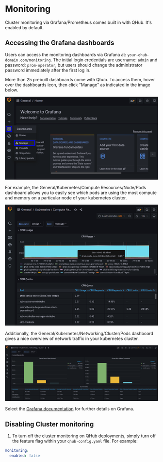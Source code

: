 # Monitoring

Cluster monitoring via Grafana/Prometheus comes built in with QHub. It's enabled by default.

## Accessing the Grafana dashboards

Users can access the monitoring dashboards via Grafana at: `your-qhub-domain.com/monitoring`. The initial login credentials are username: `admin` and password: `prom-operator`, but
users should change the administrator password immediately after the first log in.

More than 25 prebuilt dashboards come with Qhub. To access them, hover over the dashboards icon, then click "Manage" as indicated in the image below.

![See Existing Dashboards](../images/grafana_manage_dashboards.png)

For example, the General/Kubernetes/Compute Resources/Node/Pods dashboard allows you to easily see which pods are using the most compute and memory on a particular node of your
kubernetes cluster.

![Grafana Node Cpu Usage Dashboard](../images/grafana_node_cpu_usage.png)

Additionally, the General/Kubernetes/Networking/Cluster/Pods dashboard gives a nice overview of network traffic in your kubernetes cluster.

![Grafana Cluster Networking Dashboard](../images/grafana_networking_dashboard.png)

Select the [Grafana documentation](https://grafana.com/docs/grafana/latest/) for further details on Grafana.

## Disabling Cluster monitoring

1. To turn off the cluster monitoring on QHub deployments, simply turn off the feature flag within your `qhub-config.yaml` file. For example:

```yaml
monitoring:
  enabled: false
```
